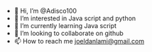 - 👋 Hi, I’m @Adisco100
- 👀 I’m interested in Java script and python 
- 🌱 I’m currently learning Java script
- 💞️ I’m looking to collaborate on github
- 📫 How to reach me joeldanlami@gmail.com 

<!---
Adisco100/Adisco100 is a ✨ special ✨ repository because its `README.md` (this file) appears on your GitHub profile.
You can click the Preview link to take a look at your changes.
--->
